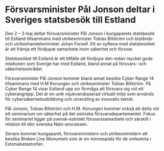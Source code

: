 # Försvarsminister Pål Jonson deltar i Sveriges statsbesök till Estland

Den 2 – 3 maj deltar försvarsminister Pål Jonson i kungaparets statsbesök till Estland tillsammans med utrikesminister Tobias Billström och bistånds- och utrikeshandelsminister Johan Forsell. Ett av syftena med statsbesöket är att främja ett fördjupat samarbete inom säkerhet och försvar.

Statsbesöket till Estland är ett tillfälle att fördjupa den redan mycket goda relationen som Sverige har med Estland, bland annat på försvars- och säkerhetsområdet.

Försvarsminister Pål Jonson kommer bland annat besöka Cyber Range 14 tillsammans med H.M Konungen och utrikesminister Tobias Billström. På Cyber Range 14 visar Estland upp sin förmåga att försvara sig vid ett cyberangrepp. Det är en unik mjukvarubaserad virtuell miljö som används för cybersäkerhetsutbildning och utveckling av innovativ teknik.

Pål Jonson, Tobias Billström och H.M. Konungen kommer också att delta vid ett seminarium om säkerhet på det estniska försvarsdepartementet. Fokus för seminariet ligger på svensk-estniskt försvarssamarbete och särskilt i relation till den svenska Nato-processen.

Senare kommer kungaparet, försvarsministern och utrikesministern att besöka Broken Line Monument som är en minnesplats för de omkomna i Estoniakatastrofen.
